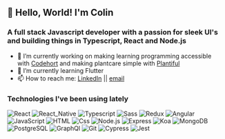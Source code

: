 ## 👋 Hello, World! I'm Colin

### A full stack Javascript developer with a passion for sleek UI's and building things in Typescript, React and Node.js


- 🔭 I’m currently working on making learning programming accessible with [Codehort](https://codehort-client.herokuapp.com/) and making plantcare simple with [Plantiful](https://github.com/cjb0s/plantiful)
- 🌱 I’m currently learning Flutter
- 📫 How to reach me: [LinkedIn](https://www.linkedin.com/in/colin-bellamy-473226187/) || [email](mailto:colin.j.bellamy@gmail.com)

### Technologies I've been using lately

<div>
  <img alt="React" src="https://img.shields.io/badge/React-61DAFB?logo=react&logoColor=white&style=for-the-badge" />
  <img alt="React_Native" src="https://img.shields.io/badge/React_Native-20232A?logo=react&logoColor=61DAFB&style=for-the-badge" />
  <img alt="Typescript" src="https://img.shields.io/badge/Typescript-3178C6?logo=typescript&logoColor=white&style=for-the-badge" />
  <img alt="Sass" src="https://img.shields.io/badge/Sass-CC6699?logo=sass&logoColor=white&style=for-the-badge" />
  <img alt="Redux" src="https://img.shields.io/badge/redux-764ABC?logo=redux&logoColor=white&style=for-the-badge" />
  <img alt="Angular" src="https://img.shields.io/badge/Angular-DD0031?logo=angular&logoColor=white&style=for-the-badge" />  
  <img alt="JavaScript" src="https://img.shields.io/badge/JavaScript-F7DF1E?logo=javascript&logoColor=white&style=for-the-badge" />
  <img alt="HTML" src="https://img.shields.io/badge/HTML-E34F26?logo=html5&logoColor=white&style=for-the-badge" />
  <img alt="Css" src="https://img.shields.io/badge/CSS-1572B6?logo=css3&logoColor=white&style=for-the-badge" />
  <img alt="Node.js" src="https://img.shields.io/badge/nodejs-339933?logo=node.js&logoColor=white&style=for-the-badge" />
  <img alt="Express" src="https://img.shields.io/badge/express-000000?logo=express&logoColor=white&style=for-the-badge" />
  <img alt="Koa" src="https://img.shields.io/badge/koa-33333d?logo=kaggle&logoColor=white&style=for-the-badge" />
  <img alt="MongoDB" src="https://img.shields.io/badge/mongoDb-339933?logo=mongoDB&logoColor=white&style=for-the-badge" />
  <img alt="PostgreSQL" src="https://img.shields.io/badge/postgresql-336791?logo=postgresql&logoColor=white&style=for-the-badge" />
  <img alt="GraphQl" src="https://img.shields.io/badge/GraphQL-E10098?logo=graphql&logoColor=white&style=for-the-badge" />
  <img alt="Git" src="https://img.shields.io/badge/git-F05032?logo=git&logoColor=white&style=for-the-badge" />
  <img alt="Cypress" src="https://img.shields.io/badge/cypress-17202C?logo=cypress&logoColor=white&style=for-the-badge" />
  <img alt="Jest" src="https://img.shields.io/badge/jest-C21325?logo=jest&logoColor=white&style=for-the-badge" />
</div>


